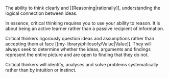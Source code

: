 The ability to think clearly and [[Reasoning|rationally]], understanding the logical connection between ideas.

In essence, critical thinking requires you to use your ability to reason. It is about being an active learner rather than a passive recipient of information.

Critical thinkers rigorously question ideas and assumptions rather than accepting them at face [[my-library/philosofy/Value|Value]]. They will always seek to determine whether the ideas, arguments and findings represent the entire picture and are open to finding that they do not.

Critical thinkers will identify, analyses and solve problems systematically rather than by intuition or instinct.
